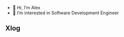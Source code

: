 - 👋 Hi, I’m Alex
- 👀 I’m interested in Software Development Engineer

## Xlog

<picture>
  <source
    media="(prefers-color-scheme: light)"
    srcSet="https://xlog-card.vercel.app/api/diygod?theme=light"
  />
  <source
    media="(prefers-color-scheme: dark)"
    srcSet="https://xlog-card.vercel.app/api/diygod?theme=dark"
  />
  <img src="https://xlog-card.vercel.app/api/diygod?theme=light" alt="" />
</picture>

